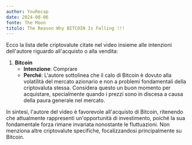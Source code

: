 ```yaml
---
author: YouRecap
date: 2024-08-06
fonte: The Moon
titolo: The Reason Why BITCOIN Is Falling !!!
---
```


Ecco la lista delle criptovalute citate nel video insieme alle intenzioni dell'autore riguardo all'acquisto o alla vendita:

1. **Bitcoin**
   - **Intenzione**: Comprare
   - **Perché**: L'autore sottolinea che il calo di Bitcoin è dovuto alla volatilità del mercato azionario e non a problemi fondamentali della criptovaluta stessa. Considera questo un buon momento per acquistare, specialmente quando i prezzi sono in discesa a causa della paura generale nel mercato.

In sintesi, l'autore del video è favorevole all'acquisto di Bitcoin, ritenendo che attualmente rappresenti un'opportunità di investimento, poiché la sua fondamentale forza rimane invariata nonostante le fluttuazioni. Non menziona altre criptovalute specifiche, focalizzandosi principalmente su Bitcoin.
